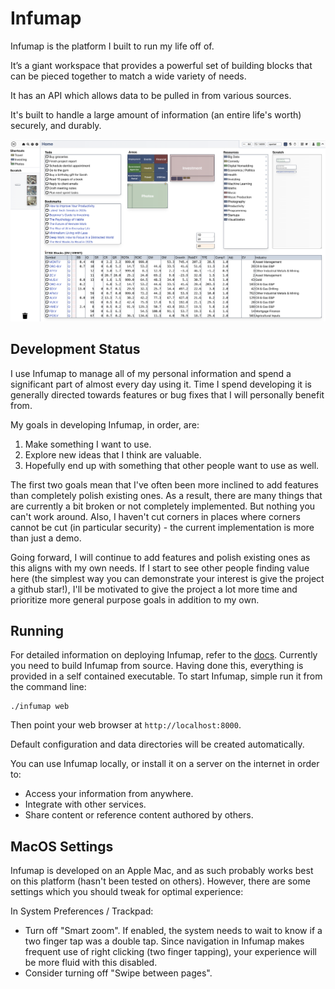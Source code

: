 # Infumap

Infumap is the platform I built to run my life off of.

It’s a giant workspace that provides a powerful set of building blocks that can be pieced together to match a wide variety of needs.

It has an API which allows data to be pulled in from various sources.

It's built to handle a large amount of information (an entire life's worth) securely, and durably.

<kbd>
  <img src="screenshot.png" />
</kbd>

## Development Status

I use Infumap to manage all of my personal information and spend a significant part of almost every day using it. Time I spend developing it is generally directed towards features or bug fixes that I will personally benefit from.

My goals in developing Infumap, in order, are:

1. Make something I want to use.
2. Explore new ideas that I think are valuable.
3. Hopefully end up with something that other people want to use as well.

The first two goals mean that I've often been more inclined to add features than completely polish existing ones. As a result, there are many things that are currently a bit broken or not completely implemented. But nothing you can't work around. Also, I haven't cut corners in places where corners cannot be cut (in particular security) - the current implementation is more than just a demo.

Going forward, I will continue to add features and polish existing ones as this aligns with my own needs. If I start to see other people finding value here (the simplest way you can demonstrate your interest is give the project a github star!), I'll be motivated to give the project a lot more time and prioritize more general purpose goals in addition to my own.


## Running

For detailed information on deploying Infumap, refer to the [docs](/docs). Currently you need to build Infumap from source. Having done this, everything is provided in a self contained executable. To start Infumap, simple run it from the command line:

```
./infumap web
```

Then point your web browser at `http://localhost:8000`.

Default configuration and data directories will be created automatically.

You can use Infumap locally, or install it on a server on the internet in order to:
- Access your information from anywhere.
- Integrate with other services.
- Share content or reference content authored by others.

## MacOS Settings

Infumap is developed on an Apple Mac, and as such probably works best on this platform (hasn't been tested on others). However,
there are some settings which you should tweak for optimal experience:

In System Preferences / Trackpad:

- Turn off "Smart zoom". If enabled, the system needs to wait to know if a two finger tap was a double tap. Since navigation in Infumap makes frequent use of right clicking (two finger tapping), your experience will be more fluid with this disabled.
- Consider turning off "Swipe between pages".
